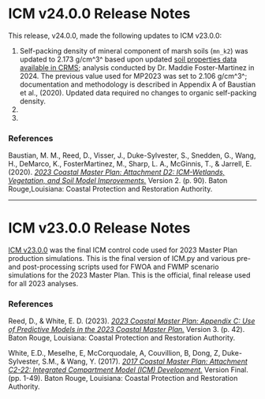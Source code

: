
# ICM v24.0.0 Release Notes

This release, v24.0.0, made the following updates to ICM v23.0.0:<br>
1. Self-packing density of mineral component of marsh soils (`mn_k2`) was updated to 2.173 g/cm^3^ based upon updated [soil properties data available in CRMS](https://cims.coastal.louisiana.gov/DataDownload/DataDownload.aspx?type=soil_properties); analysis conducted by Dr. Maddie Foster-Martinez in 2024. The previous value used for MP2023 was set to 2.106 g/cm^3^; documentation and methodology is described in Appendix A of Baustian et al., (2020). Updated data required no changes to organic self-packing density. 
2.  
3. <br>


### References

Baustian, M. M., Reed, D., Visser, J., Duke-Sylvester, S., Snedden, G., Wang, H., DeMarco, K., FosterMartinez, M., Sharp, L. A., McGinnis, T., & Jarrell, E. (2020). [*2023 Coastal Master Plan: Attachment D2: ICM-Wetlands, Vegetation, and Soil Model Improvements.*](https://coastal.la.gov/wp-content/uploads/2023/08/D2_2023ICM-Wetlands-Veg-Soils-Model-Improvements_Jun2020_v2.pdf) Version 2. (p. 90). Baton Rouge,Louisiana: Coastal Protection and Restoration Authority.

---

# ICM v23.0.0 Release Notes

[ICM v23.0.0](https://github.com/CPRA-MP/ICM/releases/tag/v23.0.0) was the final ICM control code used for 2023 Master Plan production simulations.
This is the final version of ICM.py and various pre- and post-processing scripts used for FWOA and FWMP scenario simulations for the 2023 Master Plan. This is the official, final release used for all 2023 analyses.

### References

Reed, D., & White, E. D. (2023). [*2023 Coastal Master Plan: Appendix C: Use of Predictive Models in the 2023 Coastal Master Plan.*](https://coastal.la.gov/wp-content/uploads/2023/05/C_UsePredictiveModels_Jan2023_v3.pdf) Version 3. (p. 42). Baton Rouge, Louisiana: Coastal Protection and Restoration Authority. 

White, E.D., Meselhe, E, McCorquodale, A, Couvillion, B, Dong, Z, Duke-Sylvester, S.M., & Wang, Y. (2017). [*2017 Coastal Master Plan: Attachment C2-22: Integrated Compartment Model (ICM) Development.*](https://coastal.la.gov/wp-content/uploads/2017/04/Attachment-C3-22_FINAL_03.07.2017.pdf) Version Final. (pp. 1-49). Baton Rouge, Louisiana: Coastal Protection and Restoration Authority.

